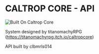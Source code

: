 # CALTROP CORE - API

![Built On Caltrop Core](https://user-images.githubusercontent.com/43351767/157310913-da53a80e-218e-4d16-83a1-bf64ac40949a.png)

System designed by titanomachyRPG (https://titanomachyrpg.itch.io/caltropcore)

API built by clbmrls014
